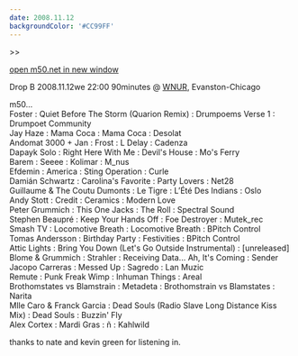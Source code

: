 ```yaml
---
date: 2008.11.12
backgroundColor: '#CC99FF'
---
```


\>>

[open m50.net in new window  
](http://m50.net/)


Drop B 2008.11.12we 22:00 90minutes @ [WNUR](http://www.wnur.org/), Evanston-Chicago  


m50...  
Foster : Quiet Before The Storm (Quarion Remix) : Drumpoems Verse 1 : Drumpoet Community  
Jay Haze : Mama Coca : Mama Coca : Desolat  
Andomat 3000 + Jan : Frost : L Delay : Cadenza  
Dapayk Solo : Right Here With Me : Devil's House : Mo's Ferry  
Barem : Seeee : Kolimar : M\_nus  
Efdemin : America : Sting Operation : Curle  
Damián Schwartz : Carolina's Favorite : Party Lovers : Net28  
Guillaume & The Coutu Dumonts : Le Tigre : L’Été Des Indians : Oslo  
Andy Stott : Credit : Ceramics : Modern Love  
Peter Grummich : This One Jacks : The Roll : Spectral Sound  
Stephen Beaupré : Keep Your Hands Off : Foe Destroyer : Mutek\_rec  
Smash TV : Locomotive Breath : Locomotive Breath : BPitch Control  
Tomas Andersson : Birthday Party : Festivities : BPitch Control  
Attic Lights : Bring You Down (Let's Go Outside Instrumental) : \[unreleased\]  
Blome & Grummich : Strahler : Receiving Data... Ah, It's Coming : Sender  
Jacopo Carreras : Messed Up : Sagredo : Lan Muzic  
Remute : Punk Freak Wimp : Inhuman Things : Areal  
Brothomstates vs Blamstrain : Metadeta : Brothomstrain vs Blamstates : Narita  
Mlle Caro & Franck Garcia : Dead Souls (Radio Slave Long Distance Kiss Mix) : Dead Souls : Buzzin' Fly  
Alex Cortex : Mardi Gras : ñ : Kahlwild  

thanks to nate and kevin green for listening in.